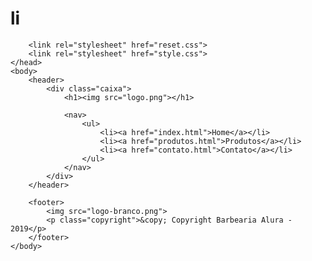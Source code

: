 # li

<!DOCTYPE html>
<html>
    <head>
        <meta charset="UTF-8">
        <title>Contato - Barbearia Alura</title>

        <link rel="stylesheet" href="reset.css">
        <link rel="stylesheet" href="style.css">
    </head>
    <body>
        <header>
            <div class="caixa">
                <h1><img src="logo.png"></h1>

                <nav>
                    <ul>
                        <li><a href="index.html">Home</a></li>
                        <li><a href="produtos.html">Produtos</a></li>
                        <li><a href="contato.html">Contato</a></li>
                    </ul>
                </nav>
            </div>
        </header>

        <footer>
            <img src="logo-branco.png">
            <p class="copyright">&copy; Copyright Barbearia Alura - 2019</p>
        </footer>
    </body>
</html>
